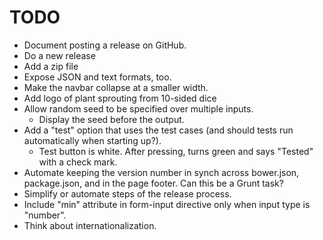 TODO
====

* Document posting a release on GitHub.
* Do a new release
* Add a zip file
* Expose JSON and text formats, too.
* Make the navbar collapse at a smaller width.
* Add logo of plant sprouting from 10-sided dice
* Allow random seed to be specified over multiple inputs.
  - Display the seed before the output.
* Add a "test" option that uses the test cases (and should tests
  run automatically when starting up?).
  - Test button is white.  After pressing, turns green and says "Tested"
    with a check mark.
* Automate keeping the version number in synch across bower.json,
  package.json, and in the page footer.  Can this be a Grunt task?
* Simplify or automate steps of the release process.
* Include "min" attribute in form-input directive only when input
  type is "number".
* Think about internationalization.
